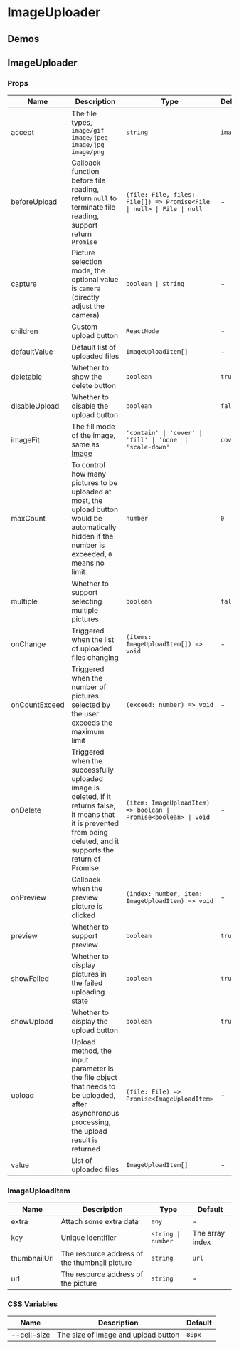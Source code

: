 # ImageUploader <Experimental></Experimental>

## Demos

<code src="./demos/demo1.tsx"></code>

<code src="./demos/demo2.tsx"></code>

## ImageUploader

### Props

| Name          | Description                                                                                                                                                              | Type                                                                   | Default   |
| ------------- | ------------------------------------------------------------------------------------------------------------------------------------------------------------------------ | ---------------------------------------------------------------------- | --------- |
| accept        | The file types, `image/gif` `image/jpeg` `image/jpg` `image/png`                                                                                                         | `string`                                                               | `image/*` |
| beforeUpload  | Callback function before file reading, return `null` to terminate file reading, support return `Promise`                                                                 | `(file: File, files: File[]) => Promise<File \| null> \| File \| null` | -         |
| capture       | Picture selection mode, the optional value is `camera` (directly adjust the camera)                                                                                      | `boolean \| string`                                                    | -         |
| children      | Custom upload button                                                                                                                                                     | `ReactNode`                                                            | -         |
| defaultValue  | Default list of uploaded files                                                                                                                                           | `ImageUploadItem[]`                                                    | -         |
| deletable     | Whether to show the delete button                                                                                                                                        | `boolean`                                                              | `true`    |
| disableUpload | Whether to disable the upload button                                                                                                                                     | `boolean`                                                              | `false`   |
| imageFit      | The fill mode of the image, same as [Image](/components/image#props)                                                                                                     | `'contain' \| 'cover' \| 'fill' \| 'none' \| 'scale-down'`             | `cover`   |
| maxCount      | To control how many pictures to be uploaded at most, the upload button would be automatically hidden if the number is exceeded, `0` means no limit                       | `number`                                                               | `0`       |
| multiple      | Whether to support selecting multiple pictures                                                                                                                           | `boolean`                                                              | `false`   |
| onChange      | Triggered when the list of uploaded files changing                                                                                                                       | `(items: ImageUploadItem[]) => void`                                   | -         |
| onCountExceed | Triggered when the number of pictures selected by the user exceeds the maximum limit                                                                                     | `(exceed: number) => void`                                             | -         |
| onDelete      | Triggered when the successfully uploaded image is deleted, if it returns false, it means that it is prevented from being deleted, and it supports the return of Promise. | `(item: ImageUploadItem) => boolean \| Promise<boolean> \| void`       | -         |
| onPreview     | Callback when the preview picture is clicked                                                                                                                             | `(index: number, item: ImageUploadItem) => void`                       | -         |
| preview       | Whether to support preview                                                                                                                                               | `boolean`                                                              | `true`    |
| showFailed    | Whether to display pictures in the failed uploading state                                                                                                                | `boolean`                                                              | `true`    |
| showUpload    | Whether to display the upload button                                                                                                                                     | `boolean`                                                              | `true`    |
| upload        | Upload method, the input parameter is the file object that needs to be uploaded, after asynchronous processing, the upload result is returned                            | `(file: File) => Promise<ImageUploadItem>`                             | -         |
| value         | List of uploaded files                                                                                                                                                   | `ImageUploadItem[]`                                                    | -         |

### ImageUploadItem

| Name         | Description                                   | Type               | Default         |
| ------------ | --------------------------------------------- | ------------------ | --------------- |
| extra        | Attach some extra data                        | `any`              | -               |
| key          | Unique identifier                             | `string \| number` | The array index |
| thumbnailUrl | The resource address of the thumbnail picture | `string`           | `url`           |
| url          | The resource address of the picture           | `string`           | -               |

### CSS Variables

| Name        | Description                         | Default |
| ----------- | ----------------------------------- | ------- |
| --cell-size | The size of image and upload button | `80px`  |
